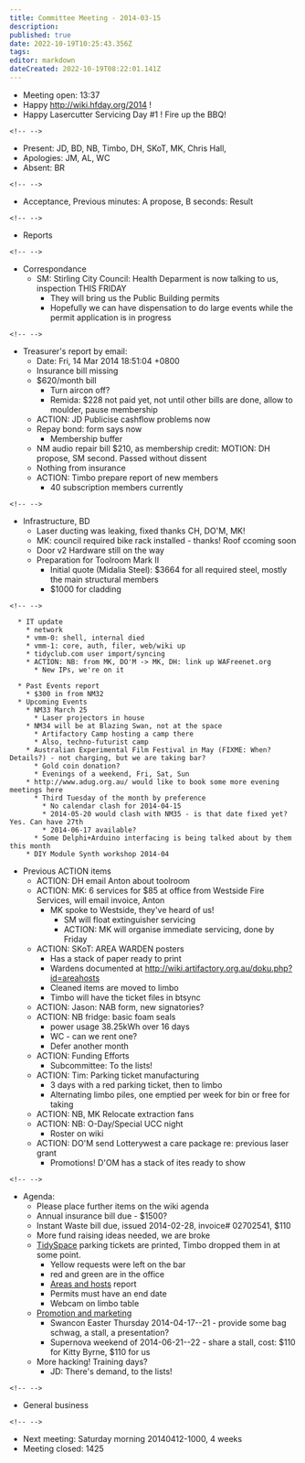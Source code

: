 ```yaml
---
title: Committee Meeting - 2014-03-15
description: 
published: true
date: 2022-10-19T10:25:43.356Z
tags: 
editor: markdown
dateCreated: 2022-10-19T08:22:01.141Z
---
```


-   Meeting open: 13:37
-   Happy <http://wiki.hfday.org/2014> !
-   Happy Lasercutter Servicing Day \#1 ! Fire up the BBQ!

```{=html}
<!-- -->
```
-   Present: JD, BD, NB, Timbo, DH, SKoT, MK, Chris Hall,
-   Apologies: JM, AL, WC
-   Absent: BR

```{=html}
<!-- -->
```
-   Acceptance, Previous minutes: A propose, B seconds: Result

```{=html}
<!-- -->
```
-   Reports

```{=html}
<!-- -->
```
-   Correspondance
    -   SM: Stirling City Council: Health Deparment is now talking to us, inspection THIS FRIDAY
        -   They will bring us the Public Building permits
        -   Hopefully we can have dispensation to do large events while the permit application is in progress

```{=html}
<!-- -->
```
-   Treasurer's report by email:
    -   Date: Fri, 14 Mar 2014 18:51:04 +0800
    -   Insurance bill missing
    -   \$620/month bill
        -   Turn aircon off?
        -   Remida: \$228 not paid yet, not until other bills are done, allow to moulder, pause membership
    -   ACTION: JD Publicise cashflow problems now
    -   Repay bond: form says now
        -   Membership buffer
    -   NM audio repair bill \$210, as membership credit: MOTION: DH propose, SM second. Passed without dissent
    -   Nothing from insurance
    -   ACTION: Timbo prepare report of new members
        -   40 subscription members currently

```{=html}
<!-- -->
```
-   Infrastructure, BD
    -   Laser ducting was leaking, fixed thanks CH, DO'M, MK!
    -   MK: council required bike rack installed - thanks! Roof ccoming soon
    -   Door v2 Hardware still on the way
    -   Preparation for Toolroom Mark II
        -   Initial quote (Midalia Steel): \$3664 for all required steel, mostly the main structural members
        -   \$1000 for cladding

```{=html}
<!-- -->
```
      * IT update
        * network
        * vmm-0: shell, internal died
        * vmm-1: core, auth, filer, web/wiki up
        * tidyclub.com user import/syncing
        * ACTION: NB: from MK, DO'M -> MK, DH: link up WAFreenet.org
          * New IPs, we're on it

      * Past Events report
        * $300 in from NM32
      * Upcoming Events
        * NM33 March 25
          * Laser projectors in house
        * NM34 will be at Blazing Swan, not at the space
          * Artifactory Camp hosting a camp there
          * Also, techno-futurist camp
        * Australian Experimental Film Festival in May (FIXME: When? Details?) - not charging, but we are taking bar?
          * Gold coin donation?
          * Evenings of a weekend, Fri, Sat, Sun
        * http://www.adug.org.au/ would like to book some more evening meetings here
          * Third Tuesday of the month by preference
            * No calendar clash for 2014-04-15
            * 2014-05-20 would clash with NM35 - is that date fixed yet? Yes. Can have 27th
            * 2014-06-17 available?
          * Some Delphi+Arduino interfacing is being talked about by them this month
        * DIY Module Synth workshop 2014-04

-   Previous ACTION items
    -   ACTION: DH email Anton about toolroom
    -   ACTION: MK: 6 services for \$85 at office from Westside Fire Services, will email invoice, Anton
        -   MK spoke to Westside, they've heard of us!
            -   SM will float extinguisher servicing
            -   ACTION: MK will organise immediate servicing, done by Friday
    -   ACTION: SKoT: AREA WARDEN posters
        -   Has a stack of paper ready to print
        -   Wardens documented at <http://wiki.artifactory.org.au/doku.php?id=areahosts>
        -   Cleaned items are moved to limbo
        -   Timbo will have the ticket files in btsync
    -   ACTION: Jason: NAB form, new signatories?
    -   ACTION: NB fridge: basic foam seals
        -   power usage 38.25kWh over 16 days
        -   WC - can we rent one?
        -   Defer another month
    -   ACTION: Funding Efforts
        -   Subcommittee: To the lists!
    -   ACTION: Tim: Parking ticket manufacturing
        -   3 days with a red parking ticket, then to limbo
        -   Alternating limbo piles, one emptied per week for bin or free for taking
    -   ACTION: NB, MK Relocate extraction fans
    -   ACTION: NB: O-Day/Special UCC night
        -   Roster on wiki
    -   ACTION: DO'M send Lotterywest a care package re: previous laser grant
        -   Promotions! D'OM has a stack of ites ready to show

```{=html}
<!-- -->
```
-   Agenda:
    -   Please place further items on the wiki agenda
    -   Annual insurance bill due - \$1500?
    -   Instant Waste bill due, issued 2014-02-28, invoice# 02702541, \$110
    -   More fund raising ideas needed, we are broke
    -   [TidySpace](/tidyspace/) parking tickets are printed, Timbo dropped them in at some point.
        -   Yellow requests were left on the bar
        -   red and green are in the office
        -   [Areas and hosts](/areahosts/) report
        -   Permits must have an end date
        -   Webcam on limbo table
    -   [Promotion and marketing](/projects/selfpromotion)
        -   Swancon Easter Thursday 2014-04-17--21 - provide some bag schwag, a stall, a presentation?
        -   Supernova weekend of 2014-06-21--22 - share a stall, cost: \$110 for Kitty Byrne, \$110 for us
    -   More hacking! Training days?
        -   JD: There's demand, to the lists!

```{=html}
<!-- -->
```
-   General business

```{=html}
<!-- -->
```
-   Next meeting: Saturday morning 20140412-1000, 4 weeks
-   Meeting closed: 1425
